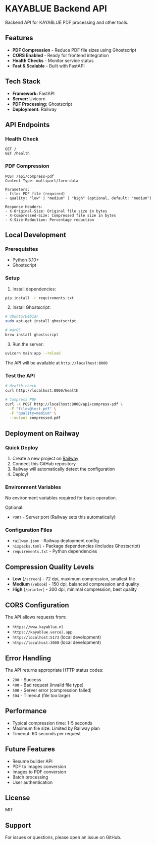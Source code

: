 # KAYABLUE Backend API

Backend API for KAYABLUE PDF processing and other tools.

## Features

- **PDF Compression** - Reduce PDF file sizes using Ghostscript
- **CORS Enabled** - Ready for frontend integration
- **Health Checks** - Monitor service status
- **Fast & Scalable** - Built with FastAPI

## Tech Stack

- **Framework:** FastAPI
- **Server:** Uvicorn
- **PDF Processing:** Ghostscript
- **Deployment:** Railway

## API Endpoints

### Health Check
```
GET /
GET /health
```

### PDF Compression
```
POST /api/compress-pdf
Content-Type: multipart/form-data

Parameters:
- file: PDF file (required)
- quality: "low" | "medium" | "high" (optional, default: "medium")

Response Headers:
- X-Original-Size: Original file size in bytes
- X-Compressed-Size: Compressed file size in bytes
- X-Size-Reduction: Percentage reduction
```

## Local Development

### Prerequisites
- Python 3.10+
- Ghostscript

### Setup

1. Install dependencies:
```bash
pip install -r requirements.txt
```

2. Install Ghostscript:
```bash
# Ubuntu/Debian
sudo apt-get install ghostscript

# macOS
brew install ghostscript
```

3. Run the server:
```bash
uvicorn main:app --reload
```

The API will be available at `http://localhost:8000`

### Test the API

```bash
# Health check
curl http://localhost:8000/health

# Compress PDF
curl -X POST http://localhost:8000/api/compress-pdf \
  -F "file=@test.pdf" \
  -F "quality=medium" \
  --output compressed.pdf
```

## Deployment on Railway

### Quick Deploy

1. Create a new project on [Railway](https://railway.app)
2. Connect this GitHub repository
3. Railway will automatically detect the configuration
4. Deploy!

### Environment Variables

No environment variables required for basic operation.

Optional:
- `PORT` - Server port (Railway sets this automatically)

### Configuration Files

- `railway.json` - Railway deployment config
- `nixpacks.toml` - Package dependencies (includes Ghostscript)
- `requirements.txt` - Python dependencies

## Compression Quality Levels

- **Low** (`/screen`) - 72 dpi, maximum compression, smallest file
- **Medium** (`/ebook`) - 150 dpi, balanced compression and quality
- **High** (`/printer`) - 300 dpi, minimal compression, best quality

## CORS Configuration

The API allows requests from:
- `https://www.kayablue.nl`
- `https://kayablue.vercel.app`
- `http://localhost:5173` (local development)
- `http://localhost:3000` (local development)

## Error Handling

The API returns appropriate HTTP status codes:
- `200` - Success
- `400` - Bad request (invalid file type)
- `500` - Server error (compression failed)
- `504` - Timeout (file too large)

## Performance

- Typical compression time: 1-5 seconds
- Maximum file size: Limited by Railway plan
- Timeout: 60 seconds per request

## Future Features

- Resume builder API
- PDF to Images conversion
- Images to PDF conversion
- Batch processing
- User authentication

## License

MIT

## Support

For issues or questions, please open an issue on GitHub.

